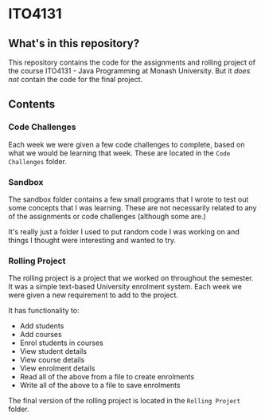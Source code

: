 # ITO4131

## What's in this repository?

This repository contains the code for the assignments and rolling project of the course ITO4131 - Java Programming at Monash University. But it _does not_ contain the code for the final project.

## Contents

### Code Challenges

Each week we were given a few code challenges to complete, based on what we would be learning that week. These are located in the `Code Challenges` folder.

### Sandbox

The sandbox folder contains a few small programs that I wrote to test out some concepts that I was learning. These are not necessarily related to any of the assignments or code challenges (although some are.)

It's really just a folder I used to put random code I was working on and things I thought were interesting and wanted to try.

### Rolling Project

The rolling project is a project that we worked on throughout the semester. It was a simple text-based University enrolment system. Each week we were given a new requirement to add to the project.

It has functionality to:

- Add students
- Add courses
- Enrol students in courses
- View student details
- View course details
- View enrolment details
- Read all of the above from a file to create enrolments
- Write all of the above to a file to save enrolments

The final version of the rolling project is located in the `Rolling Project` folder.